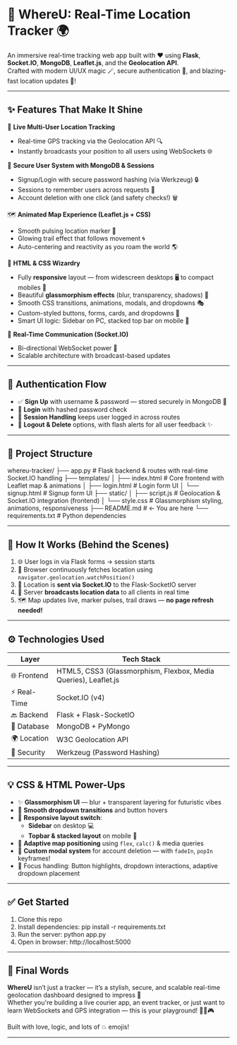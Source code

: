 # 📍 WhereU: Real-Time Location Tracker 🌍

An immersive real-time tracking web app built with ❤️ using **Flask**, **Socket.IO**, **MongoDB**, **Leaflet.js**, and the **Geolocation API**.  
Crafted with modern UI/UX magic 🪄, secure authentication 🔐, and blazing-fast location updates 📡!

---

## ✨ Features That Make It Shine

🚀 **Live Multi-User Location Tracking**

- Real-time GPS tracking via the Geolocation API 🔍
- Instantly broadcasts your position to all users using WebSockets 🌐

🧠 **Secure User System with MongoDB & Sessions**

- Signup/Login with secure password hashing (via Werkzeug) 🔒
- Sessions to remember users across requests 🧾
- Account deletion with one click (and safety checks!) 🗑️

🗺️ **Animated Map Experience (Leaflet.js + CSS)**

- Smooth pulsing location marker 🌟
- Glowing trail effect that follows movement 🌀
- Auto-centering and reactivity as you roam the world 🌎

🎨 **HTML & CSS Wizardry**

- Fully **responsive** layout — from widescreen desktops 🖥️ to compact mobiles 📱
- Beautiful **glassmorphism effects** (blur, transparency, shadows) 💎
- Smooth CSS transitions, animations, modals, and dropdowns 🎭
- Custom-styled buttons, forms, cards, and dropdowns 🧩
- Smart UI logic: Sidebar on PC, stacked top bar on mobile 📐

💬 **Real-Time Communication (Socket.IO)**

- Bi-directional WebSocket power 💬
- Scalable architecture with broadcast-based updates

---

## 🔐 Authentication Flow

- ✅ **Sign Up** with username & password — stored securely in MongoDB 🔐
- 🔑 **Login** with hashed password check
- 🔁 **Session Handling** keeps user logged in across routes
- 🧹 **Logout & Delete** options, with flash alerts for all user feedback ✨

---

## 🧱 Project Structure

whereu-tracker/
├── app.py # Flask backend & routes with real-time Socket.IO handling
├── templates/
│ ├── index.html # Core frontend with Leaflet map & animations
│ ├── login.html # Login form UI
│ └── signup.html # Signup form UI
├── static/
│ ├── script.js # Geolocation & Socket.IO integration (frontend)
│ └── style.css # Glassmorphism styling, animations, responsiveness
├── README.md # ← You are here
└── requirements.txt # Python dependencies

---

## 🧪 How It Works (Behind the Scenes)

1. 🌐 User logs in via Flask forms → session starts
2. 📍 Browser continuously fetches location using `navigator.geolocation.watchPosition()`
3. 📡 Location is **sent via Socket.IO** to the Flask-SocketIO server
4. 🔁 Server **broadcasts location data** to all clients in real time
5. 🗺️ Map updates live, marker pulses, trail draws — **no page refresh needed!**

---

## ⚙️ Technologies Used

| Layer        | Tech Stack                                                      |
| ------------ | --------------------------------------------------------------- |
| 🌐 Frontend  | HTML5, CSS3 (Glassmorphism, Flexbox, Media Queries), Leaflet.js |
| ⚡ Real-Time | Socket.IO (v4)                                                  |
| 🔙 Backend   | Flask + Flask-SocketIO                                          |
| 📂 Database  | MongoDB + PyMongo                                               |
| 🌍 Location  | W3C Geolocation API                                             |
| 🔐 Security  | Werkzeug (Password Hashing)                                     |

---

## 💡 CSS & HTML Power-Ups

- ✨ **Glassmorphism UI** — blur + transparent layering for futuristic vibes
- 🔄 **Smooth dropdown transitions** and button hovers
- 📲 **Responsive layout switch**:
  - **Sidebar** on desktop 💻
  - **Topbar & stacked layout** on mobile 📱
- 🧭 **Adaptive map positioning** using `flex`, `calc()` & media queries
- 🔘 **Custom modal system** for account deletion — with `fadeIn`, `popIn` keyframes!
- 🎯 Focus handling: Button highlights, dropdown interactions, adaptive dropdown placement

---

## ✅ Get Started

1. Clone this repo
2. Install dependencies: pip install -r requirements.txt
3. Run the server: python app.py
4. Open in browser: http://localhost:5000

---

## 🌟 Final Words

**WhereU** isn’t just a tracker — it’s a stylish, secure, and scalable real-time geolocation dashboard designed to impress 🚀  
Whether you're building a live courier app, an event tracker, or just want to learn WebSockets and GPS integration — this is your playground! 🧑‍💻🎮

Built with love, logic, and lots of 💥 emojis!

---
